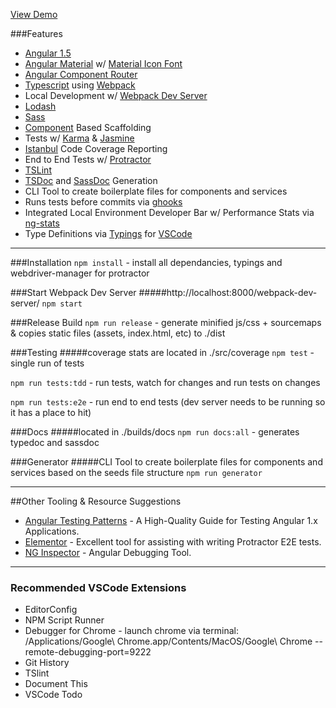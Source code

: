 [View Demo](https://angular-typescript-seed.surge.sh)

###Features
* [Angular 1.5](https://angularjs.org/)
* [Angular Material](https://material.angularjs.org/latest/) w/ [Material Icon Font](https://design.google.com/icons/)
* [Angular Component Router](https://github.com/angular/angular/tree/master/modules/angular1_router)
* [Typescript](http://www.typescriptlang.org/) using [Webpack](https://webpack.github.io/)
* Local Development w/ [Webpack Dev Server](http://webpack.github.io/docs/webpack-dev-server.html)
* [Lodash](https://lodash.com/)
* [Sass](http://sass-lang.com/)
* [Component](https://docs.angularjs.org/guide/component) Based Scaffolding
* Tests w/ [Karma](https://karma-runner.github.io/) & [Jasmine](http://jasmine.github.io/)
* [Istanbul](https://github.com/gotwarlost/istanbul) Code Coverage Reporting
* End to End Tests w/ [Protractor](https://angular.github.io/protractor/#/)
* [TSLint](https://palantir.github.io/tslint/)
* [TSDoc](https://github.com/xperiments/TSDoc) and [SassDoc](http://sassdoc.com/) Generation
* CLI Tool to create boilerplate files for components and services
* Runs tests before commits via [ghooks](https://github.com/gtramontina/ghooks)
* Integrated Local Environment Developer Bar w/ Performance Stats via [ng-stats](http://kentcdodds.com/ng-stats/)
* Type Definitions via [Typings](https://github.com/typings/typings) for [VSCode](https://code.visualstudio.com/)

---

###Installation
`npm install` - install all dependancies, typings and webdriver-manager for protractor

###Start Webpack Dev Server
#####http://localhost:8000/webpack-dev-server/
`npm start`

###Release Build
`npm run release` - generate minified js/css + sourcemaps & copies static files (assets, index.html, etc) to ./dist

###Testing
#####coverage stats are located in ./src/coverage
`npm test` - single run of tests

`npm run tests:tdd` - run tests, watch for changes and run tests on changes

`npm run tests:e2e` - run end to end tests (dev server needs to be running so it has a place to hit)

###Docs
#####located in ./builds/docs
`npm run docs:all` - generates typedoc and sassdoc

###Generator
#####CLI Tool to create boilerplate files for components and services based on the seeds file structure
`npm run generator`

---

##Other Tooling & Resource Suggestions
* [Angular Testing Patterns](https://github.com/daniellmb/angular-test-patterns) - A High-Quality Guide for Testing Angular 1.x Applications.
* [Elementor](https://github.com/andresdominguez/elementor) - Excellent tool for assisting with writing Protractor E2E tests.
* [NG Inspector](http://ng-inspector.org/) - Angular Debugging Tool.

---

### Recommended VSCode Extensions
* EditorConfig
* NPM Script Runner
* Debugger for Chrome - launch chrome via terminal: /Applications/Google\ Chrome.app/Contents/MacOS/Google\ Chrome --remote-debugging-port=9222
* Git History
* TSlint
* Document This
* VSCode Todo
